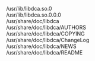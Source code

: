 /usr/lib/libdca.so.0  
/usr/lib/libdca.so.0.0.0  
/usr/share/doc/libdca  
/usr/share/doc/libdca/AUTHORS  
/usr/share/doc/libdca/COPYING  
/usr/share/doc/libdca/ChangeLog  
/usr/share/doc/libdca/NEWS  
/usr/share/doc/libdca/README  
